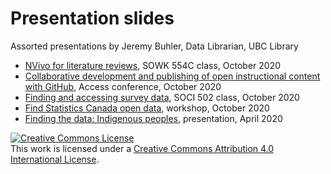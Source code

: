 # Presentation slides
Assorted presentations by Jeremy Buhler, Data Librarian, UBC Library

- [NVivo for literature reviews](20201002-nvivo-lit-review/), SOWK 554C class, October 2020
- [Collaborative development and publishing of open instructional content with GitHub](20201021-access/), Access conference, October 2020
- [Finding and accessing survey data](20201026-SOCI-502/), SOCI 502 class, October 2020
- [Find Statistics Canada open data](20201028-find-statcan-data/), workshop, October 2020
- [Finding the data: Indigenous peoples](20210128-find-indig/), presentation, April 2020

<a rel="license" href="http://creativecommons.org/licenses/by/4.0/"><img alt="Creative Commons License" style="border-width:0" src="https://i.creativecommons.org/l/by/4.0/88x31.png" /></a><br />This work is licensed under a <a rel="license" href="http://creativecommons.org/licenses/by/4.0/">Creative Commons Attribution 4.0 International License</a>.
